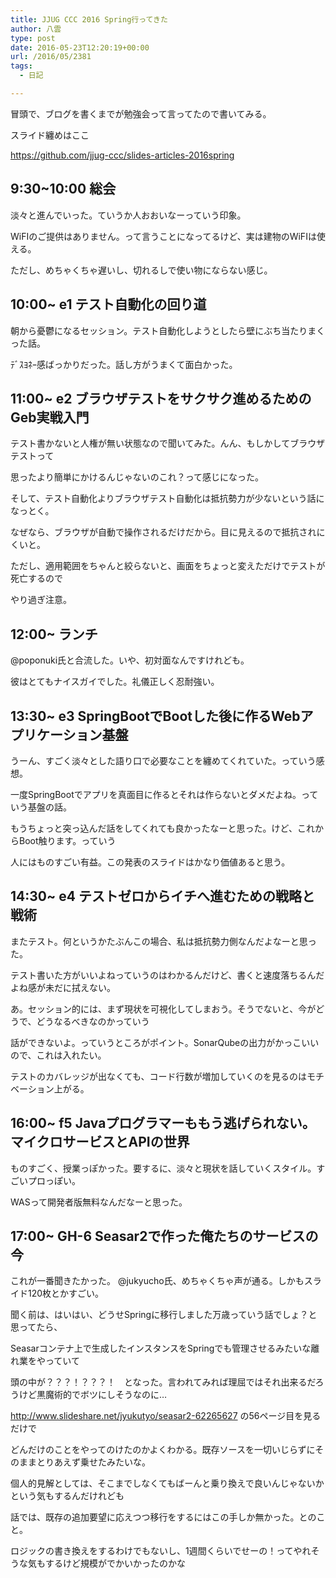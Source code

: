 ```yaml
---
title: JJUG CCC 2016 Spring行ってきた
author: 八雲
type: post
date: 2016-05-23T12:20:19+00:00
url: /2016/05/2381
tags:
  - 日記

---
```

冒頭で、ブログを書くまでが勉強会って言ってたので書いてみる。
  
スライド纏めはここ
  
https://github.com/jjug-ccc/slides-articles-2016spring

## 9:30~10:00 総会

淡々と進んでいった。ていうか人おおいなーっていう印象。
  
WiFIのご提供はありません。って言うことになってるけど、実は建物のWiFIは使える。
  
ただし、めちゃくちゃ遅いし、切れるしで使い物にならない感じ。

## 10:00~ e1 テスト自動化の回り道

朝から憂鬱になるセッション。テスト自動化しようとしたら壁にぶち当たりまくった話。
  
ﾃﾞｽﾖﾈｰ感ばっかりだった。話し方がうまくて面白かった。

## 11:00~ e2 ブラウザテストをサクサク進めるためのGeb実戦入門

テスト書かないと人権が無い状態なので聞いてみた。んん、もしかしてブラウザテストって
  
思ったより簡単にかけるんじゃないのこれ？って感じになった。
  
そして、テスト自動化よりブラウザテスト自動化は抵抗勢力が少ないという話になっとく。
  
なぜなら、ブラウザが自動で操作されるだけだから。目に見えるので抵抗されにくいと。
  
ただし、適用範囲をちゃんと絞らないと、画面をちょっと変えただけでテストが死亡するので
  
やり過ぎ注意。

## 12:00~ ランチ

@poponuki氏と合流した。いや、初対面なんですけれども。
  
彼はとてもナイスガイでした。礼儀正しく忍耐強い。

## 13:30~ e3 SpringBootでBootした後に作るWebアプリケーション基盤

うーん、すごく淡々とした語り口で必要なことを纏めてくれていた。っていう感想。
  
一度SpringBootでアプリを真面目に作るとそれは作らないとダメだよね。っていう基盤の話。
  
もうちょっと突っ込んだ話をしてくれても良かったなーと思った。けど、これからBoot触ります。っていう
  
人にはものすごい有益。この発表のスライドはかなり価値あると思う。

## 14:30~ e4 テストゼロからイチへ進むための戦略と戦術

またテスト。何というかたぶんこの場合、私は抵抗勢力側なんだよなーと思った。
  
テスト書いた方がいいよねっていうのはわかるんだけど、書くと速度落ちるんだよね感が未だに拭えない。
  
あ。セッション的には、まず現状を可視化してしまおう。そうでないと、今がどうで、どうなるべきなのかっていう
  
話ができないよ。っていうところがポイント。SonarQubeの出力がかっこいいので、これは入れたい。
  
テストのカバレッジが出なくても、コード行数が増加していくのを見るのはモチベーション上がる。

## 16:00~ f5 Javaプログラマーももう逃げられない。マイクロサービスとAPIの世界

ものすごく、授業っぽかった。要するに、淡々と現状を話していくスタイル。すごいプロっぽい。
  
WASって開発者版無料なんだなーと思った。

## 17:00~ GH-6 Seasar2で作った俺たちのサービスの今

これが一番聞きたかった。 @jukyucho氏、めちゃくちゃ声が通る。しかもスライド120枚とかすごい。
  
聞く前は、はいはい、どうせSpringに移行しました万歳っていう話でしょ？と思ってたら、
  
Seasarコンテナ上で生成したインスタンスをSpringでも管理させるみたいな離れ業をやっていて
  
頭の中が？？？！？？？！　となった。言われてみれば理屈ではそれ出来るだろうけど黒魔術的でボツにしそうなのに…
  
http://www.slideshare.net/jyukutyo/seasar2-62265627 の56ページ目を見るだけで
  
どんだけのことをやってのけたのかよくわかる。既存ソースを一切いじらずにそのままとりあえず乗せたみたいな。
  
個人的見解としては、そこまでしなくてもばーんと乗り換えで良いんじゃないかという気もするんだけれども
  
話では、既存の追加要望に応えつつ移行をするにはこの手しか無かった。とのこと。
  
ロジックの書き換えをするわけでもないし、1週間くらいでせーの！ってやれそうな気もするけど規模がでかいかったのかな
